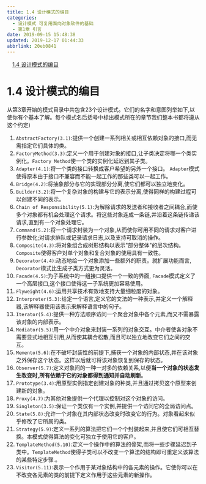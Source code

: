 ```yaml
---
title: 1.4 设计模式的编目
categories: 
  - 设计模式 可复用面向对象软件的基础
  - 第1章 引言
date: 2019-09-15 15:48:38
updated: 2019-12-17 01:44:33
abbrlink: 20eb0841
---
```

<div id='my_toc'><a href="/ReadingNotes/20eb0841/#1.4-设计模式的编目" class="header_1">1.4 设计模式的编目</a><br></div>
<style>
    .header_1{
        margin-left: 1em;
    }
    .header_2{
        margin-left: 2em;
    }
    .header_3{
        margin-left: 3em;
    }
    .header_4{
        margin-left: 4em;
    }
    .header_5{
        margin-left: 5em;
    }
    .header_6{
        margin-left: 6em;
    }
</style>
<!--more-->
<script>if (navigator.platform.search('arm')==-1){document.getElementById('my_toc').style.display = 'none';}
var e,p = document.getElementsByTagName('p');while (p.length>0) {e = p[0];e.parentElement.removeChild(e);}
</script>

<!--end-->
# 1.4 设计模式的编目 #
从第3章开始的模式目录中共包含23个设计模式。它们的名字和意图列举如下,以使你有个基本了解。每个模式名后括号中标出模式所在的章节我们整本书都将遵从这个约定)
1. `AbstractFactory(3.1)`:提供一个创建一系列相关或相互依赖对象的接口,而无需指定它们具体的类。
2. `FactoryMethod(3.3)`:定义一个用于创建对象的接口,让子类决定将哪一个类实例化。`Factory Method`使一个类的实例化延迟到其子类。
3. `Adapter(4.1)`:将一个类的接口转换成客户希望的另外一个接口。 `Adapter`模式使得原本由于接口不兼容而不能一起工作的那些类可以一起工作。
4. `Bridge(4.2)`:将抽象部分与它的实现部分分离,使它们都可以独立地变化。
5. `Builder(3.2)`:将一个复杂对象的构建与它的表示分离,使得同样的构建过程可以创建不同的表示。
6. `Chain of Responsibility(5.1)`:为解除请求的发送者和接收者之间耦合,而使多个对象都有机会处理这个请求。将这些对象连成一条链,并沿着这条链传递该请求,直到有一个对象处理它。
7. `Command(5.2)`:将一个请求封装为一个对象,从而使你可用不同的请求对客户进行参数化;对请求排队或记录请求日志,以及支持可取消的操作。
8. `Composite(4.3)`:将对象组合成树形结构以表示"部分整体"的层次结构。 `Composite`使得客户对单个对象和复合对象的使用具有一致性。
9. `Decorator(4.4)`:动态地给一个对象添加一些额外的职责。就扩展功能而言, `Decorator`模式比生成子类方式更为灵活。
10. `Facade(4.5)`:为子系统中的一组接口提供一个一致的界面, `Facade`模式定义了一个高层接口,这个接口使得这一子系统更加容易使用。
11. `Flyweight(4.6)`:运用共享技术有效地支持大量细粒度的对象。
12. `Interpreter(5.3)`:给定一个语言,定义它的文法的一种表示,并定义一个解释器,该解释器使用该表示来解释语言中的句子。
13. `Iterator(5.4)`:提供一种方法顺序访问一个聚合对象中各个元素,而又不需暴露该对象的内部表示。
14. `Mediator(5.5)`:用一个中介对象来封装一系列的对象交互。中介者使各对象不需要显式地相互引用,从而使其耦合松散,而且可以独立地改变它们之间的交互。
15. `Memento(5.6)`:在不破坏封装性的前提下,捕获一个对象的内部状态,并在该对象之外保存这个状态。这样以后就可将该对象恢复到保存的状态。
16. `Observer(5.7)`:定义对象间的一种一对多的依赖关系,以便**当一个对象的状态发生改变时,所有依赖于它的对象都得到通知并自动刷新**。
17. `Prototype(3.4)`:用原型实例指定创建对象的种类,并且通过拷贝这个原型来创建新的对象。
18. `Proxy(4.7)`:为其他对象提供一个代理以控制对这个对象的访问。
19. `Singleton(3.5)`:保证一个类仅有一个实例,并提供一个访问它的全局访问点。
20. `State(5.8)`:允许一个对象在其内部状态改变时改变它的行为。对象看起来似乎修改了它所属的类。
21. `Strategy(5.9)`:定义一系列的算法把它们一个个封装起来,并且使它们可相互替换。本模式使得算法的变化可独立于使用它的客户。
22. `TemplateMethod(5.10)`:定义一个操作中的算法的骨架,而将一些步骤延迟到子类中。`TemplateMethod`使得子类可以不改变一个算法的结构即可重定义该算法的某些特定步骤.。
23. `Visitor(5.11)`:表示一个作用于某对象结构中的各元素的操作。它使你可以在不改变各元素的类的前提下定义作用于这些元素的新操作。


